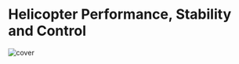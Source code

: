 # Helicopter Performance, Stability and Control
![cover](https://user-images.githubusercontent.com/60961090/109642204-f271a180-7b52-11eb-97fd-02b995c1f616.jpg)
